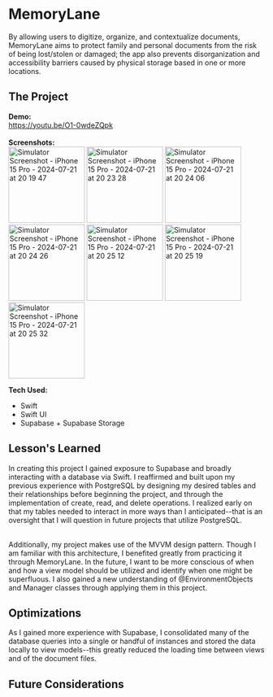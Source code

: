 <h1>MemoryLane</h1>
By allowing users to digitize, organize, and contextualize documents, MemoryLane aims to protect family and personal documents from the risk of being lost/stolen or damaged; the app also prevents disorganization and accessibility barriers caused by physical storage based in one or more locations. 

<h2>The Project</h2>

**Demo:** <br>
https://youtu.be/O1-0wdeZQpk <br><br>
**Screenshots:** <br>
<img src="https://github.com/user-attachments/assets/197a3ba2-0300-4583-9192-d62edaf212fa" width="150" alt="Simulator Screenshot - iPhone 15 Pro - 2024-07-21 at 20 19 47"/>
<img src="https://github.com/user-attachments/assets/5306c408-501f-4dc6-b30d-de9e4a4f1f25" width="150" alt="Simulator Screenshot - iPhone 15 Pro - 2024-07-21 at 20 23 28"/>
<img src="https://github.com/user-attachments/assets/4a535581-7db7-4216-ad7f-0cc3d53e180b" width="150" alt="Simulator Screenshot - iPhone 15 Pro - 2024-07-21 at 20 24 06"/><br>
<img src="https://github.com/user-attachments/assets/8a8c7f39-dc9c-4290-afba-ac718f72a3c1" width="150" alt="Simulator Screenshot - iPhone 15 Pro - 2024-07-21 at 20 24 26"/>
<img src="https://github.com/user-attachments/assets/1f019693-b19e-4c8b-a32b-875d66c167b2" width="150" alt="Simulator Screenshot - iPhone 15 Pro - 2024-07-21 at 20 25 12"/>
<img src="https://github.com/user-attachments/assets/c03c53e4-4423-41df-a8e9-dc21d9b8c06d" width="150" alt="Simulator Screenshot - iPhone 15 Pro - 2024-07-21 at 20 25 19"/>
<img src="https://github.com/user-attachments/assets/6fa1df3f-4e1d-40e2-ab5b-8f2a67d5dfc9" width="150" alt="Simulator Screenshot - iPhone 15 Pro - 2024-07-21 at 20 25 32"/>

**Tech Used:** 
- Swift
- Swift UI
- Supabase + Supabase Storage

<h2>Lesson's Learned</h2>
In creating this project I gained exposure to Supabase and broadly interacting with a database via Swift. I reaffirmed and built upon my previous experience with PostgreSQL by designing my desired tables and their relationships before beginning the project, and through the implementation of create, read, and delete operations. I realized early on that my tables needed to interact in more ways than I anticipated--that is an oversight that I will question in future projects that utilize PostgreSQL.<br><br>

Additionally, my project makes use of the MVVM design pattern. Though I am familiar with this architecture, I benefited greatly from practicing it through MemoryLane. In the future, I want to be more conscious of when and how a view model should be utilized and identify when one might be superfluous. I also gained a new understanding of @EnvironmentObjects and Manager classes through applying them in this project. 
<h2>Optimizations</h2>
As I gained more experience with Supabase, I consolidated many of the database queries into a single or handful of instances and stored the data locally to view models--this greatly reduced the loading time between views and of the document files.
<h2>Future Considerations</h2>
